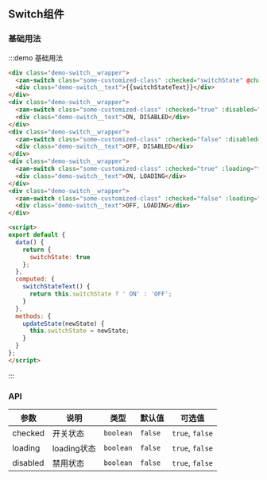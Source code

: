 <style>
  @component-namespace demo {
    @b switch {
      padding: 0 15px 15px;

      @e wrapper {
        width: 33.33%;
        float: left;
        text-align: center;
      }

      @e text {
        margin: 20px 0;
      }
    }
  }
</style>

<script>
export default {
  data() {
    return {
      switchState: true
    };
  },
  computed: {
    switchStateText() {
      return this.switchState ? ' ON' : 'OFF';
    }
  },
  methods: {
    updateState(newState) {
      this.switchState = newState;
    }
  }
};  
</script>

## Switch组件

### 基础用法

:::demo 基础用法
```html
<div class="demo-switch__wrapper">
  <zan-switch class="some-customized-class" :checked="switchState" @change="updateState"></zan-switch>
  <div class="demo-switch__text">{{switchStateText}}</div>
</div>
<div class="demo-switch__wrapper">
  <zan-switch class="some-customized-class" :checked="true" :disabled="true"></zan-switch>
  <div class="demo-switch__text">ON, DISABLED</div>
</div>
<div class="demo-switch__wrapper">
  <zan-switch class="some-customized-class" :checked="false" :disabled="true"></zan-switch>
  <div class="demo-switch__text">OFF, DISABLED</div>
</div>
<div class="demo-switch__wrapper">
  <zan-switch class="some-customized-class" :checked="true" :loading="true"></zan-switch>
  <div class="demo-switch__text">ON, LOADING</div>
</div>
<div class="demo-switch__wrapper">
  <zan-switch class="some-customized-class" :checked="false" :loading="true"></zan-switch>
  <div class="demo-switch__text">OFF, LOADING</div>
</div>

<script>
export default {
  data() {
    return {
      switchState: true
    };
  },
  computed: {
    switchStateText() {
      return this.switchState ? ' ON' : 'OFF';
    }
  },
  methods: {
    updateState(newState) {
      this.switchState = newState;
    }
  }
};  
</script>
```
:::

### API

| 参数       | 说明      | 类型       | 默认值       | 可选值       |
|-----------|-----------|-----------|-------------|-------------|
| checked | 开关状态 | `boolean`  | `false`          | `true`, `false`    |
| loading | loading状态 | `boolean`  | `false`          | `true`, `false`    |
| disabled | 禁用状态 | `boolean`  | `false`          | `true`, `false`    |
